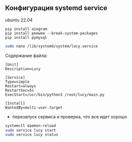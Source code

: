 ## Конфигурация systemd service

ubuntu 22.04

```
pip install aiogram 
pip install peewee --break-system-packages
pip install pymysql
```

```bash
sudo nano /lib/systemd/system/lucy.service
```
Содержание файла:
```
[Unit]
Description=Lucy

[Service]
Type=simple
Restart=always
RestartSec=5s
ExecStart=/usr/bin/python3 /root/lucy/main.py

[Install]
WantedBy=multi-user.target
```

 * перезапуск сервиса и проверка, что все идет хорошо

 ```bash
systemctl daemon-reload
sudo service lucy start
sudo service lucy status
 ```
